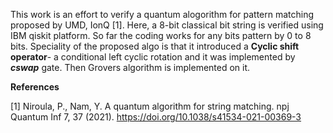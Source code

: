 
This work is an effort to verify a quantum alogorithm for pattern matching proposed by UMD, IonQ [1].
Here, a 8-bit classical bit string is verified using IBM qiskit platform. So far the coding works for any bits pattern by
0 to 8 bits. Speciality of the proposed algo is that it introduced a **Cyclic shift operator**- a conditional left cyclic rotation
and it was implemented by ***cswap*** gate. Then Grovers algorithm is implemented on it. 







**References**

[1] Niroula, P., Nam, Y. A quantum algorithm for string matching. npj Quantum Inf 7, 37 (2021). https://doi.org/10.1038/s41534-021-00369-3
